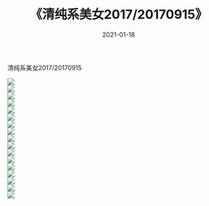 ﻿---
layout: post
title:  《清纯系美女2017/20170915》
date:   2021-01-18
img: http://pic.660000.xyz/1:/清纯系美女/2017/20170915/000.jpg
categories: [美女, 清纯, 唯美]
---

清纯系美女2017/20170915

 ![](http://pic.660000.xyz/1:/清纯系美女/2017/20170915/001.png) <br>![](http://pic.660000.xyz/1:/清纯系美女/2017/20170915/002.png) <br>![](http://pic.660000.xyz/1:/清纯系美女/2017/20170915/003.png) <br>![](http://pic.660000.xyz/1:/清纯系美女/2017/20170915/004.png) <br>![](http://pic.660000.xyz/1:/清纯系美女/2017/20170915/005.png) <br>![](http://pic.660000.xyz/1:/清纯系美女/2017/20170915/006.png) <br>![](http://pic.660000.xyz/1:/清纯系美女/2017/20170915/007.png) <br>![](http://pic.660000.xyz/1:/清纯系美女/2017/20170915/008.png) <br>![](http://pic.660000.xyz/1:/清纯系美女/2017/20170915/009.png) <br>![](http://pic.660000.xyz/1:/清纯系美女/2017/20170915/010.png) <br>![](http://pic.660000.xyz/1:/清纯系美女/2017/20170915/011.png) <br>![](http://pic.660000.xyz/1:/清纯系美女/2017/20170915/012.png) <br>![](http://pic.660000.xyz/1:/清纯系美女/2017/20170915/013.png) <br>![](http://pic.660000.xyz/1:/清纯系美女/2017/20170915/014.png) <br>![](http://pic.660000.xyz/1:/清纯系美女/2017/20170915/015.png) <br>![](http://pic.660000.xyz/1:/清纯系美女/2017/20170915/016.png) <br>![](http://pic.660000.xyz/1:/清纯系美女/2017/20170915/017.png) <br>